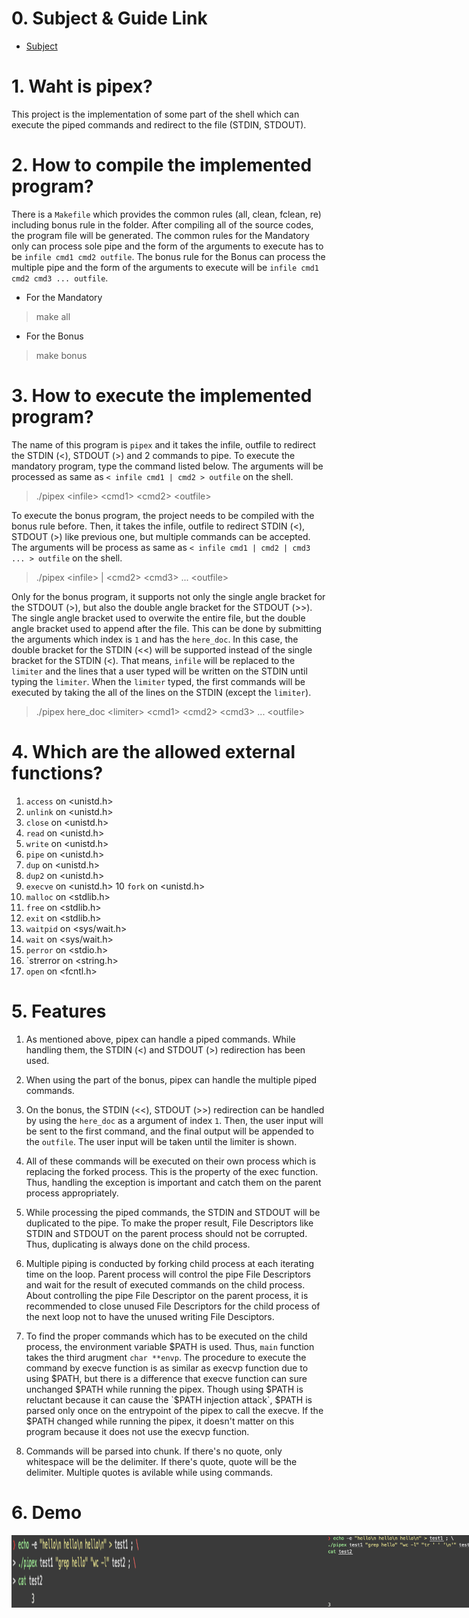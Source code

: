# 0. Subject & Guide Link

* [Subject](https://github.com/bigpel66/42-cursus/blob/main/circle-02/circle02%20-%20pipex.pdf)

# 1. Waht is pipex?

This project is the implementation of some part of the shell which can execute the piped commands and redirect to the file (STDIN, STDOUT).

# 2. How to compile the implemented program?

There is a `Makefile` which provides the common rules (all, clean, fclean, re) including bonus rule in the folder. After compiling all of the source codes, the program file will be generated. The common rules for the Mandatory only can process sole pipe and the form of the arguments to execute has to be `infile cmd1 cmd2 outfile`. The bonus rule for the Bonus can process the multiple pipe and the form of the arguments to execute will be `infile cmd1 cmd2 cmd3 ... outfile`.
* For the Mandatory
> make all
* For the Bonus
> make bonus

# 3. How to execute the implemented program?
The name of this program is `pipex` and it takes the infile, outfile to redirect the STDIN (<), STDOUT (>) and 2 commands to pipe. To execute the mandatory program, type the command listed below. The arguments will be processed as same as `< infile cmd1 | cmd2 > outfile` on the shell.
> ./pipex \<infile> \<cmd1> \<cmd2> \<outfile>

To execute the bonus program, the project needs to be compiled with the bonus rule before. Then, it takes the infile, outfile to redirect STDIN (<), STDOUT (>) like previous one, but multiple commands can be accepted. The arguments will be process as same as `< infile cmd1 | cmd2 | cmd3 ... > outfile` on the shell.
> ./pipex \<infile> |<cmd1> \<cmd2> \<cmd3> ... \<outfile>

Only for the bonus program, it supports not only the single angle bracket for the STDOUT (>), but also the double angle bracket for the STDOUT (>>). The single angle bracket used to overwite the entire file, but the double angle bracket used to append after the file. This can be done by submitting the arguments which index is `1` and has the `here_doc`. In this case, the double bracket for the STDIN (<<) will be supported instead of the single bracket for the STDIN (<). That means, `infile` will be replaced to the `limiter` and the lines that a user typed will be written on the STDIN until typing the `limiter`. When the `limiter` typed, the first commands will be executed by taking the all of the lines on the STDIN (except the `limiter`).
> ./pipex here_doc \<limiter> \<cmd1> \<cmd2> \<cmd3> ... \<outfile>

# 4. Which are the allowed external functions?

1. `access` on \<unistd.h>
2. `unlink` on \<unistd.h>
3. `close` on \<unistd.h>
4. `read` on \<unistd.h>
5. `write` on \<unistd.h>
6. `pipe` on \<unistd.h>
7. `dup` on \<unistd.h>
8. `dup2` on \<unistd.h>
9. `execve` on \<unistd.h>
10 `fork` on \<unistd.h>
11. `malloc` on \<stdlib.h>
12. `free` on \<stdlib.h>
13. `exit` on \<stdlib.h>
14. `waitpid` on \<sys/wait.h>
15. `wait` on \<sys/wait.h>
16. `perror` on \<stdio.h>
17. `strerror on \<string.h>
18. `open` on \<fcntl.h>

# 5. Features

1. As mentioned above, pipex can handle a piped commands. While handling them, the STDIN (<) and STDOUT (>) redirection has been used.

2. When using the part of the bonus, pipex can handle the multiple piped commands.

3. On the bonus, the STDIN (<<), STDOUT (>>) redirection can be handled by using the `here_doc` as a argument of index `1`. Then, the user input will be sent to the first command, and the final output will be appended to the `outfile`. The user input will be taken until the limiter is shown.

4. All of these commands will be executed on their own process which is replacing the forked process. This is the property of the exec function. Thus, handling the exception is important and catch them on the parent process appropriately.

5. While processing the piped commands, the STDIN and STDOUT will be duplicated to the pipe. To make the proper result, File Descriptors like STDIN and STDOUT on the parent process should not be corrupted. Thus, duplicating is always done on the child process.

6. Multiple piping is conducted by forking child process at each iterating time on the loop. Parent process will control the pipe File Descriptors and wait for the result of executed commands on the child process. About controlling the pipe File Descriptor on the parent process, it is recommended to close unused File Descriptors for the child process of the next loop not to have the unused writing File Desciptors.

7. To find the proper commands which has to be executed on the child process, the environment variable $PATH is used. Thus, `main` function takes the third arugment `char **envp`. The procedure to execute the command by execve function is as similar as execvp function due to using $PATH, but there is a difference that execve function can sure unchanged $PATH while running the pipex. Though using $PATH is reluctant because it can cause the `$PATH injection attack`, $PATH is parsed only once on the entrypoint of the pipex to call the execve. If the $PATH changed while running the pipex, it doesn't matter on this program because it does not use the execvp function.

8. Commands will be parsed into chunk. If there's no quote, only whitespace will be the delimiter. If there's quote, quote will be the delimiter. Multiple quotes is avilable while using commands.

# 6. Demo

<div style="display:flex" align="center">
    <img src="images/1.png" alt="1" width="800"/>
    <img src="images/2.png" alt="2" width="800"/>
    <img src="images/3.png" alt="3" width="800"/>
    <img src="images/4.png" alt="4" width="800"/>
</div>

